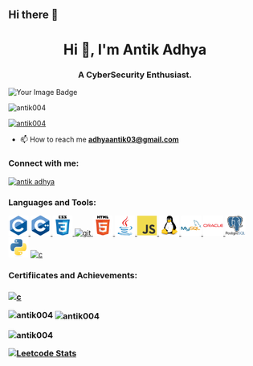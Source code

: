 ## Hi there 👋

<!--
**Antik004/Antik004** is a ✨ _special_ ✨ repository because its `README.md` (this file) appears on your GitHub profile.

Here are some ideas to get you started:

- 🔭 I’m currently working on ...
- 🌱 I’m currently learning ...
- 👯 I’m looking to collaborate on ...
- 🤔 I’m looking for help with ...
- 💬 Ask me about ...
- 📫 How to reach me: ...
- 😄 Pronouns: ...
- ⚡ Fun fact: ...
-->
<h1 align="center">Hi 👋, I'm Antik Adhya</h1>
<h3 align="center">A CyberSecurity Enthusiast.</h3>

 <img src="https://tryhackme-badges.s3.amazonaws.com/adhyaantik03.png" alt="Your Image Badge" /></a>
<p align="left"> <img src="https://komarev.com/ghpvc/?username=antik004&label=Profile%20views&color=0e75b6&style=flat" alt="antik004" /> </p>

<p align="left"> <a href="https://github.com/ryo-ma/github-profile-trophy"><img src="https://github-profile-trophy.vercel.app/?username=antik004&theme=onedark" alt="antik004" /></a> </p>

- 📫 How to reach me **adhyaantik03@gmail.com**

<h3 align="left">Connect with me:</h3>
<p align="left">
<a href="https://www.linkedin.com/in/antik-adhya-b48972188/ target="blank" ><img align="center" src="https://raw.githubusercontent.com/rahuldkjain/github-profile-readme-generator/master/src/images/icons/Social/linked-in-alt.svg" alt="antik adhya" height="30" width="40" /></a>
</p>

<h3 align="left">Languages and Tools:</h3>
<p align="left"> <a href="https://www.cprogramming.com/" target="_blank" rel="noreferrer"> <img src="https://raw.githubusercontent.com/devicons/devicon/master/icons/c/c-original.svg" alt="c" width="40" height="40"/> </a> <a href="https://www.w3schools.com/cpp/" target="_blank" rel="noreferrer"> <img src="https://raw.githubusercontent.com/devicons/devicon/master/icons/cplusplus/cplusplus-original.svg" alt="cplusplus" width="40" height="40"/> </a> <a href="https://www.w3schools.com/css/" target="_blank" rel="noreferrer"> <img src="https://raw.githubusercontent.com/devicons/devicon/master/icons/css3/css3-original-wordmark.svg" alt="css3" width="40" height="40"/> </a> <a href="https://git-scm.com/" target="_blank" rel="noreferrer"> 
  <img src="https://www.vectorlogo.zone/logos/git-scm/git-scm-icon.svg" alt="git" width="40" height="40"/> </a> <a href="https://www.w3.org/html/" target="_blank" rel="noreferrer"> <img src="https://raw.githubusercontent.com/devicons/devicon/master/icons/html5/html5-original-wordmark.svg" alt="html5" width="40" height="40"/> </a> <a href="https://www.java.com" target="_blank" rel="noreferrer">
    <img src="https://raw.githubusercontent.com/devicons/devicon/master/icons/java/java-original.svg" alt="java" width="40" height="40"/> </a> <a href="https://developer.mozilla.org/en-US/docs/Web/JavaScript" target="_blank" rel="noreferrer">
      <img src="https://raw.githubusercontent.com/devicons/devicon/master/icons/javascript/javascript-original.svg" alt="javascript" width="40" height="40"/> </a> <a href="https://www.linux.org/" target="_blank" rel="noreferrer"> 
        <img src="https://raw.githubusercontent.com/devicons/devicon/master/icons/linux/linux-original.svg" alt="linux" width="40" height="40"/> </a> <a href="https://www.mysql.com/" target="_blank" rel="noreferrer"> 
  <img src="https://raw.githubusercontent.com/devicons/devicon/master/icons/mysql/mysql-original-wordmark.svg" alt="mysql" width="40" height="40"/> </a> <a href="https://www.oracle.com/" target="_blank" rel="noreferrer"> 
    <img src="https://raw.githubusercontent.com/devicons/devicon/master/icons/oracle/oracle-original.svg" alt="oracle" width="40" height="40"/> </a> <a href="https://www.postgresql.org" target="_blank" rel="noreferrer"> 
      <img src="https://raw.githubusercontent.com/devicons/devicon/master/icons/postgresql/postgresql-original-wordmark.svg" alt="postgresql" width="40" height="40"/> </a> <a href="https://www.python.org" target="_blank" rel="noreferrer"> 
        <img src="https://raw.githubusercontent.com/devicons/devicon/master/icons/python/python-original.svg" alt="python" width="40" height="40"/></a>
        <a href="https://www.wireshark.org/" target="_blank" rel="noreferrer"> <img src="https://upload.wikimedia.org/wikipedia/commons/d/df/Wireshark_icon.svg" alt="c" width="40" height="40"/> </a> 


</p>

<h3 align="left">Certifiicates and Achievements:<h3>
  
<p align="left"> <a href="https://www.credly.com/badges/8f827580-7c28-4923-a2ef-059a7c535ec8/public_url" target="_blank" rel="noreferrer"> <img src="https://images.credly.com/images/0bf0f2da-a699-4c82-82e2-56dcf1f2e1c7/image.png" alt="c" width="200" height="200"/> </a>

<p><img align="left" src="https://github-readme-stats.vercel.app/api/top-langs?username=antik004&show_icons=true&locale=en&layout=compact" alt="antik004" /></p>

<p>&nbsp;<img align="center" src="https://github-readme-stats.vercel.app/api?username=antik004&show_icons=true&locale=en" alt="antik004" /></p>

<p><img align="center" src="https://github-readme-streak-stats.herokuapp.com/?user=antik004&" alt="antik004" /></p>

[![Leetcode Stats](https://leetcard.jacoblin.cool/ANTIK_ADHYA)](https://leetcode.com/ANTIK_ADHYA)

